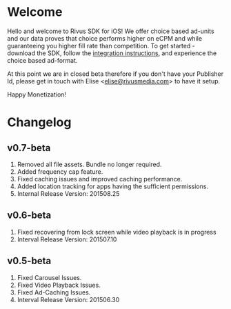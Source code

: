 Welcome
=======

Hello and welcome to Rivus SDK for iOS! We offer choice based ad-units and our data proves that choice performs higher on eCPM and while guaranteeing you higher fill rate than competition. To get started - download the SDK, follow the [integration instructions](https://github.com/RivusMedia/ios-rivus-sdk/wiki), and experience the choice based ad-format.

At this point we are in closed beta therefore if you don't have your Publisher Id, please get in touch with Elise &lt;elise@rivusmedia.com&gt; to have it setup.

Happy Monetization!

Changelog
=========

v0.7-beta
---------

1. Removed all file assets. Bundle no longer required.
2. Added frequency cap feature.
3. Fixed caching issues and improved caching performance.
4. Added location tracking for apps having the sufficient permissions.
5. Internal Release Version: 201508.25

v0.6-beta
---------

1. Fixed recovering from lock screen while video playback is in progress
2. Interval Release Version: 201507.10

v0.5-beta
---------

1. Fixed Carousel Issues.
2. Fixed Video Playback Issues.
3. Fixed Ad-Caching Issues.
4. Interval Release Version: 201506.30
